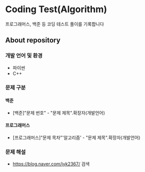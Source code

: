 # Coding Test(Algorithm)
프로그래머스, 백준 등 코딩 테스트 풀이를 기록합니다



## About repository
### 개발 언어 및 환경
- 파이썬
- C++

### 문제 구분
#### 백준
- [백준]"문제 번호" - "문제 제목".확장자(개발언어)
#### 프로그래머스
- [프로그래머스]"문제 목차"'알고리즘' - "문제 제목".확장자(개발언어)

### 문제 해설

- https://blog.naver.com/jyk2367/ 검색
